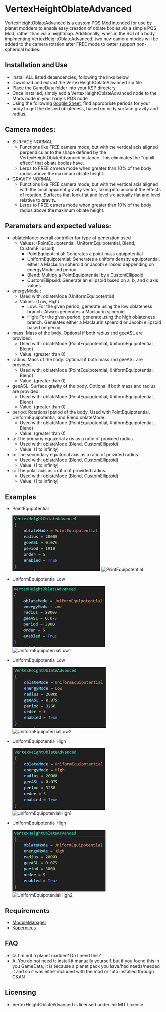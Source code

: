 # VertexHeightOblateAdvanced
VertexHeightOblateAdvanced is a custom PQS Mod intended for use by planet modders to enable easy creation of oblate bodies via a simple PQS Mod, rather than via a heightmap.  Additionally, when in the SOI of a body implmenting VertexHeightOblateAdvanced, two new camera modes will be added to the camera rotation after FREE mode to better support non-spherical bodies.

## Installation and Use
* Install ALL listed dependencies, following the links below
* Download and extract the VertexHeightOblateAdvanced zip file
* Place the GameData folder into your KSP directory
* Once installed, simply add a VertexHeightOblateAdvanced node to the Mods node in your body's PQS node
* Using the following [Google Sheet](https://docs.google.com/spreadsheets/d/1QSUjAmyAIACKAFSL_C8qv5GxYc4YTB1eDBRP4TTUl5A/edit?usp=sharing), find appropriate periods for your body to get the desired oblateness, based on body surface gravity and radius.

## Camera modes:
* SURFACE NORMAL
  * Functions like FREE camera mode, but with the vertical axis aligned perpendicular to the shape defined by the VertexHeightOblateAdvanced instance.  This eliminates the "uphill effect" that oblate bodies have.
  * Lerps to FREE camera mode when greater than 10% of the body radius above the maximum oblate height.
* GRAVITY NORMAL
  * Functions like FREE camera mode, but with the vertical axis aligned with the local apparent gravity vector, taking into account the effects of rotation.  Surfaces that look flat and level are actually flat and level relative to gravity.
  * Lerps to FREE camera mode when greater than 10% of the body radius above the maximum oblate height.

## Parameters and expected values:
* oblateMode: overall controller for type of generation used
  * Values: (PointEquipotential, UniformEquipotential, Blend, CustomEllipsoid)
    * PointEquipotential: Generates a point mass equipotential
    * UniformEquipotential: Generates a uniform density equipotential, either a Maclaurin spheroid or Jacobi ellipsoid deppending on energyMode and period
    * Blend: Multiply a PointEquipotential by a CustomEllipsoid
    * CustomEllipsoid: Generate an ellipsoid based on a, b, and c axis values
* energyMode :
  * Used with: oblateMode (UniformEquipotential)
  * Values: (Low, High)
    * Low: For the given period, generate using the low oblateness branch.  Always generates a Maclaurin spheroid
    * High: For the given period, generate using the high oblateness branch. Generates either a Maclaurin spheroid or Jacobi ellipsoid based on period
* mass: Mass of the body.  Optional if both radius and geeASL are provided.
  * Used with: oblateMode (PointEquipotential, UniformEquipotential, Blend)
  * Value: (greater than 0)
* radius: Mass of the body.  Optional if both mass and geeASL are provided.
  * Used with: oblateMode (PointEquipotential, UniformEquipotential, Blend)
  * Value: (greater than 0)
* geeASL: Surface gravity of the body.  Optional if both mass and radius are provided.
  * Used with: oblateMode (PointEquipotential, UniformEquipotential, Blend)
  * Value: (greater than 0)
* period: Rotational period of the body. Used with PointEquipotential, UniformEquipotential, and Blend oblateMode.
  * Used with: oblateMode (PointEquipotential, UniformEquipotential, Blend)
  * Value: (greater than 0)
* a: The primariy equatorial axis as a ratio of provided radius.
  * Used with: oblateMode (Blend, CustomEllipsoid)
  * Value: (1 to infinity)
* b: The secondary equatorial axis as a ratio of provided radius.
  * Used with: oblateMode (Blend, CustomEllipsoid)
  * Value: (1 to infinity)
* c: The polar axis as a ratio of provided radius.
  * Used with: oblateMode (Blend, CustomEllipsoid)
  * Value: (1 to infinity)

## Examples
* PointEqupotential
 
  ![PointEquipotential](ExampleImages/PointEquipotential.png)
  ![PointEquipotential](ExampleImages/PointEquipotentialScreenshot.png)
* UniformEquipotential Low

  ![UniformEquipotentialLow1](ExampleImages/UniformEquipotentialLow1.png)
  ![UniformEquipotentialLow1](ExampleImages/UniformEquipotentialLow1Screenshot.png)
* UniformEquipotential Low

  ![UniformEquipotentialLow2](ExampleImages/UniformEquipotentialLow2.png)
  ![UniformEquipotentialLow2](ExampleImages/UniformEquipotentialLow2Screenshot.png)
* UniformEquipotential High

  ![UniformEquipotentialHigh1](ExampleImages/UniformEquipotentialHigh1.png)
  ![UniformEquipotentialHigh1](ExampleImages/UniformEquipotentialHigh1Screenshot.png)
* UniformEquipotential High

  ![UniformEquipotentialHigh2](ExampleImages/UniformEquipotentialHigh2.png)
  ![UniformEquipotentialHigh2](ExampleImages/UniformEquipotentialHigh2Screenshot.png)

## Requirements
* [ModuleManager](https://forum.kerbalspaceprogram.com/index.php?/topic/50533-18x-112x-module-manager-422-june-18th-2022-the-heatwave-edition/)
* [Kopernicus](https://forum.kerbalspaceprogram.com/index.php?/topic/200143-180-1123-kopernicus-stable-branch-last-updated-august-12th-2022/)

## FAQ
* Q. I'm not a planet modder? Do I need this?
* A. You do not need to install it manually yourself, but if you found this in you GameData, it is because a planet pack you have/had needs/needed it and so it was either included with the mod or auto installed through CKAN

## Licensing
* VertexHeightOblateAdvanced is licensed under the MIT License
